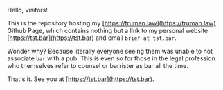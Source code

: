 Hello, visitors!

This is the repository hosting my [https://truman.law](https://truman.law) Github Page, which contains nothing but a link to my personal website [https://tst.bar](https://tst.bar) and email `brief at tst.bar`.

Wonder why? Because literally everyone seeing them was unable to not associate `bar` with a pub. This is even so for those in the legal profession who themselves refer to counsel or barrister as bar all the time.

That's it. See you at [https://tst.bar](https://tst.bar).
